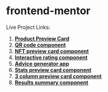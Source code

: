 ﻿# frontend-mentor

Live Project Links:

1. [**Product Preview Card**](https://product-preview-card-pavan.netlify.app/)
2. [**QR code component**](https://qr-component-pavan.netlify.app/)
3. [**NFT preview card component**](https://nft-preview-card-pavan.netlify.app/)
4. [**Interactive rating component**](https://interactive-rating-component-pavan.netlify.app/)
5. [**Advice generator app**](https://advice-generator-app-pavan.netlify.app/)
6. **[Stats preview card component](https://stats-preview-card-component-pavan.netlify.app/)**
7. **[3 column preview card component](https://app.netlify.com/sites/3-column-preview-card-pavan/)**
8. **[Results summary component](https://main--results-summary-component-pavan.netlify.app/)**
